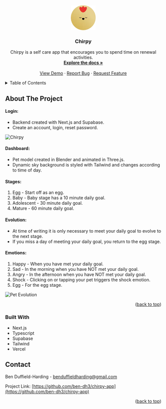 <a id="readme-top"></a>

<!-- PROJECT LOGO -->
<br />
<div align="center">
  <a href="https://github.com/ben-dh3/chirpy-app">
    <img src="public/Logo.webp" alt="Logo" width="80" height="80">
  </a>

<h3 align="center">Chirpy</h3>

  <p align="center">
    Chirpy is a self care app that encourages you to spend time on renewal activities.
    <br />
    <a href="https://github.com/ben-dh3/chirpy-app"><strong>Explore the docs »</strong></a>
    <br />
    <br />
    <a href="https://chirpy-app-rho.vercel.app/">View Demo</a>
    &middot;
    <a href="https://github.com/ben-dh3/chirpy-app/issues/new?labels=bug&template=bug-report---.md">Report Bug</a>
    &middot;
    <a href="https://github.com/ben-dh3/chirpy-app/issues/new?labels=enhancement&template=feature-request---.md">Request Feature</a>
  </p>
</div>



<!-- TABLE OF CONTENTS -->
<details>
  <summary>Table of Contents</summary>
  <ol>
    <li>
      <a href="#about-the-project">About The Project</a>
      <ul>
        <li><a href="#built-with">Built With</a></li>
      </ul>
    </li>
    <li><a href="#contact">Contact</a></li>
  </ol>
</details>



<!-- ABOUT THE PROJECT -->
## About The Project

#### Login:
* Backend created with Next.js and Supabase.
* Create an account, login, reset password.
  
![Chirpy](https://github.com/user-attachments/assets/2e33f0e5-7f21-44db-b954-a9b10344c074)


#### Dashboard:
* Pet model created in Blender and animated in Three.js.
* Dynamic sky background is styled with Tailwind and changes according to time of day.

#### Stages:
1) Egg - Start off as an egg. 
2) Baby - Baby stage has a 10 minute daily goal.
3) Adolescent - 30 minute daily goal.
4) Mature - 60 minute daily goal.

#### Evolution:
* At time of writing it is only necessary to meet your daily goal to evolve to the next stage.
* If you miss a day of meeting your daily goal, you return to the egg stage.

#### Emotions:
1) Happy - When you have met your daily goal.
2) Sad - In the morning when you have NOT met your daily goal.
3) Angry - In the afternoon when you have NOT met your daily goal.
4) Shock - Clicking on or tapping your pet triggers the shock emotion.
5) Egg - For the egg stage.
  
![Pet Evolution](https://github.com/user-attachments/assets/4f22e3e0-4eef-47f5-8927-89c6974e857e)



<p align="right">(<a href="#readme-top">back to top</a>)</p>


### Built With

* Next.js
* Typescript
* Supabase
* Tailwind
* Vercel


<!-- CONTACT -->
## Contact

Ben Duffield-Harding - benduffieldharding@gmail.com

Project Link: [https://github.com/ben-dh3/chirpy-app](https://github.com/ben-dh3/chirpy-app)

<p align="right">(<a href="#readme-top">back to top</a>)</p>

<!-- MARKDOWN LINKS & IMAGES -->
<!-- https://www.markdownguide.org/basic-syntax/#reference-style-links -->
[contributors-shield]: https://img.shields.io/github/contributors/github_username/repo_name.svg?style=for-the-badge
[contributors-url]: https://github.com/github_username/repo_name/graphs/contributors
[forks-shield]: https://img.shields.io/github/forks/github_username/repo_name.svg?style=for-the-badge
[forks-url]: https://github.com/github_username/repo_name/network/members
[stars-shield]: https://img.shields.io/github/stars/github_username/repo_name.svg?style=for-the-badge
[stars-url]: https://github.com/github_username/repo_name/stargazers
[issues-shield]: https://img.shields.io/github/issues/github_username/repo_name.svg?style=for-the-badge
[issues-url]: https://github.com/github_username/repo_name/issues
[license-shield]: https://img.shields.io/github/license/github_username/repo_name.svg?style=for-the-badge
[license-url]: https://github.com/github_username/repo_name/blob/master/LICENSE.txt
[linkedin-shield]: https://img.shields.io/badge/-LinkedIn-black.svg?style=for-the-badge&logo=linkedin&colorB=555
[linkedin-url]: https://linkedin.com/in/linkedin_username
[product-screenshot]: images/screenshot.png
[Next.js]: https://img.shields.io/badge/next.js-000000?style=for-the-badge&logo=nextdotjs&logoColor=white
[Next-url]: https://nextjs.org/
[React.js]: https://img.shields.io/badge/React-20232A?style=for-the-badge&logo=react&logoColor=61DAFB
[React-url]: https://reactjs.org/
[Vue.js]: https://img.shields.io/badge/Vue.js-35495E?style=for-the-badge&logo=vuedotjs&logoColor=4FC08D
[Vue-url]: https://vuejs.org/
[Angular.io]: https://img.shields.io/badge/Angular-DD0031?style=for-the-badge&logo=angular&logoColor=white
[Angular-url]: https://angular.io/
[Svelte.dev]: https://img.shields.io/badge/Svelte-4A4A55?style=for-the-badge&logo=svelte&logoColor=FF3E00
[Svelte-url]: https://svelte.dev/
[Laravel.com]: https://img.shields.io/badge/Laravel-FF2D20?style=for-the-badge&logo=laravel&logoColor=white
[Laravel-url]: https://laravel.com
